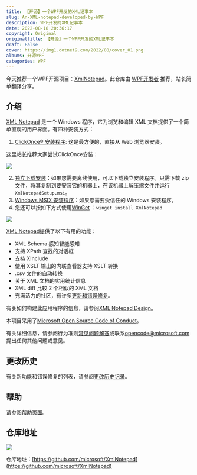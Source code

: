 ```yaml
---
title: 【开源】一个WPF开发的XML记事本
slug: An-XML-notepad-developed-by-WPF
description: WPF开发的XML记事本
date: 2022-08-18 20:36:17
copyright: Original
originaltitle: 【开源】一个WPF开发的XML记事本
draft: False
cover: https://img1.dotnet9.com/2022/08/cover_01.png
albums: 开源WPF
categories: WPF
---
```


今天推荐一个WPF开源项目：[XmlNotepad](https://github.com/microsoft/XmlNotepad)。此仓库由 [WPF开发者](https://github.com/WPFDevelopersOrg/WPFDevelopers) 推荐，站长简单翻译分享。

## 介绍

[XML Notepad](http://microsoft.github.io/XmlNotepad) 是一个 Windows 程序，它为浏览和编辑 XML 文档提供了一个简单直观的用户界面。有四种安装方式：

1. [ClickOnce® 安装程序](https://lovettsoftwarestorage.blob.core.windows.net/downloads/XmlNotepad/XmlNotepad.application): 这是最方便的，直接从 Web 浏览器安装。

这里站长推荐大家尝试ClickOnce安装：

![](https://img1.dotnet9.com/2022/08/0102.png)

2. [独立下载安装](https://lovettsoftwarestorage.blob.core.windows.net/downloads/XmlNotepad/XmlNotepadSetup.zip)：如果您需要离线使用，可以下载独立安装程序。只需下载 zip 文件，将其复制到要安装它的机器上，在该机器上解压缩文件并运行`XmlNotepadSetup.msi`。
3. [Windows MSIX 安装程序](https://lovettsoftwarestorage.blob.core.windows.net/downloads/XmlNotepad.Net/index.html)：如果您需要受信任的 Windows 安装程序。
4. 您还可以按如下方式使用[WinGet](https://winget.run/pkg/Microsoft/XMLNotepad) ：`winget install XmlNotepad`

![](https://img1.dotnet9.com/2022/08/cover_01.png)

[XML Notepad](http://microsoft.github.io/XmlNotepad)提供了以下有用的功能：

- XML Schema 感知智能感知
- 支持 XPath 查找的对话框
- 支持 XInclude
- 使用 XSLT 输出的内联查看器支持 XSLT 转换
- .csv 文件的自动转换
- 关于 XML 文档的实用统计信息
- XML diff 比较 2 个相似的 XML 文档
- 充满活力的社区，有许多[更新和错误修复](http://microsoft.github.io/XmlNotepad/help/updates/)。

有关如何构建此应用程序的信息，请参阅[XML Notepad Design](http://microsoft.github.io/XmlNotepad/help/design/)。

本项目采用了[Microsoft Open Source Code of Conduct](https://opensource.microsoft.com/codeofconduct/)。

有关详细信息，请参阅行为准则[常见问题解答](https://opensource.microsoft.com/codeofconduct/faq/)或联系[opencode@microsoft.com](opencode@microsoft.com)提出任何其他问题或意见。

## 更改历史

有关新功能和错误修复的列表，请参阅[更改历史记录](http://microsoft.github.io/XmlNotepad/help/updates/)。

## 帮助

请参阅[帮助页面](http://microsoft.github.io/XmlNotepad)。

## 仓库地址

![](https://img1.dotnet9.com/2022/08/0101.png)

仓库地址：[https://github.com/microsoft/XmlNotepad](https://github.com/microsoft/XmlNotepad)